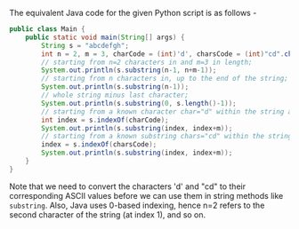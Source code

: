 The equivalent Java code for the given Python script is as follows -
```java
public class Main {
    public static void main(String[] args) {
        String s = "abcdefgh";
        int n = 2, m = 3, charCode = (int)'d', charsCode = (int)"cd".charAt(0);
        // starting from n=2 characters in and m=3 in length;
        System.out.println(s.substring(n-1, n+m-1));
        // starting from n characters in, up to the end of the string;
        System.out.println(s.substring(n-1));
        // whole string minus last character;
        System.out.println(s.substring(0, s.length()-1));
        // starting from a known character char="d" within the string and of m length;
        int index = s.indexOf(charCode);
        System.out.println(s.substring(index, index+m));
        // starting from a known substring chars="cd" within the string and of m length. 
        index = s.indexOf(charsCode);
        System.out.println(s.substring(index, index+m));
    }
}
```
Note that we need to convert the characters 'd' and "cd" to their corresponding ASCII values before we can use them in string methods like `substring`. Also, Java uses 0-based indexing, hence n=2 refers to the second character of the string (at index 1), and so on.
